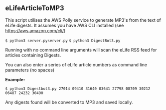 ## eLifeArticleToMP3

This script utilises the AWS Polly service to generate MP3's from the text of eLife digests.
It assumes you have AWS CLI installed (see https://aws.amazon.com/cli/)

  `$ python3 server.pyserver.py`
  `$ python3 DigestBot3.py`

Running with no command line arguments will scan the eLife RSS feed for articles
containing Digests.

You can also enter a series of eLife article numbers as command line parameters (no spaces)

**Example:** 

  `$ python3 Digestbot3.py 27014 09410 31640 03641 27798 08709 30212 06487 24232 30490`

Any digests found will be converted to MP3 and saved locally.
